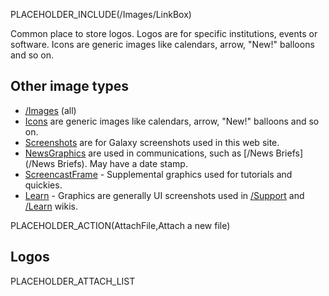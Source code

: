 PLACEHOLDER_INCLUDE(/Images/LinkBox)

Common place to store logos.  Logos are for specific institutions, events or software. Icons are generic images like calendars, arrow, "New!" balloons and so on. 

## Other image types
* [/Images](/Images) (all)
* [Icons](/Images/Icons) are generic images like calendars, arrow, "New!" balloons and so on.  
* [Screenshots](/Images/Screenshots) are for Galaxy screenshots used in this web site.
* [NewsGraphics](/Images/NewsGraphics) are used in communications, such as [/News Briefs](/News Briefs). May have a date stamp.
* [ScreencastFrame](/Images/ScreencastFrame) - Supplemental graphics used for tutorials and quickies.
* [Learn](/Images/Learn) - Graphics are generally UI screenshots used in [/Support](/Support) and [/Learn](/Learn) wikis.

PLACEHOLDER_ACTION(AttachFile,Attach a new file)

## Logos

PLACEHOLDER_ATTACH_LIST

